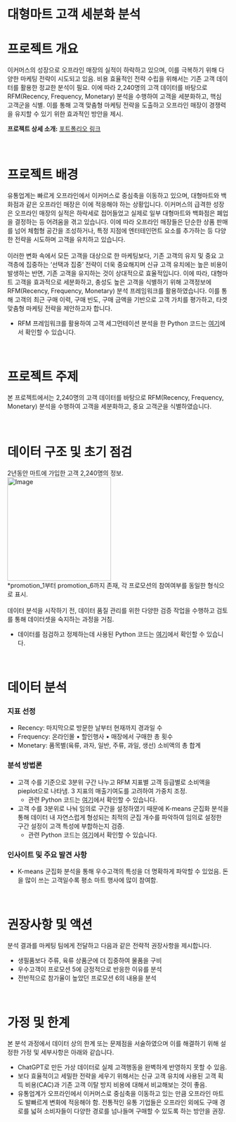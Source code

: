 # 대형마트 고객 세분화 분석

# **프로젝트 개요**
이커머스의 성장으로 오프라인 매장의 실적이 하락하고 있으며, 이를 극복하기 위해 다양한 마케팅 전략이 시도되고 있음. 비용 효율적인 전략 수립을 위해서는 기존 고객 데이터를 활용한 정교한 분석이 필요. 이에 따라 2,240명의 고객 데이터를 바탕으로 RFM(Recency, Frequency, Monetary) 분석을 수행하여 고객을 세분화하고, 핵심 고객군을 식별. 이를 통해 고객 맞춤형 마케팅 전략을 도출하고 오프라인 매장이 경쟁력을 유지할 수 있기 위한 효과적인 방안을 제시.    

**프로젝트 상세 소개:** [포트폴리오 링크](https://drive.google.com/file/d/1NPSMdHk9HeCqIAqaSs0D2LexnZ8GOmPE/view?usp=drive_link)  <br>      
<br>

# 프로젝트 배경
유통업계는 빠르게 오프라인에서 이커머스로 중심축을 이동하고 있으며, 대형마트와 백화점과 같은 오프라인 매장은 이에 적응해야 하는 상황입니다. 
이커머스의 급격한 성장은 오프라인 매장의 실적은 하락세로 접어들었고 실제로 일부 대형마트와 백화점은 폐업을 결정하는 등 어려움을 겪고 있습니다. 이에 따라 오프라인 매장들은 단순한 상품 판매를 넘어 체험형 공간을 조성하거나, 특정 지점에 엔터테인먼트 요소를 추가하는 등 다양한 전략을 시도하며 고객을 유치하고 있습니다.<br>   
이러한 변화 속에서 모든 고객을 대상으로 한 마케팅보다, 기존 고객의 유지 및 중요 고객층에 집중하는 ‘선택과 집중’ 전략이 더욱 중요해지며 신규 고객 유치에는 높은 비용이 발생하는 반면, 기존 고객을 유지하는 것이 상대적으로 효율적입니다. 
이에 따라, 대형마트 고객을 효과적으로 세분화하고, 충성도 높은 고객을 식별하기 위해 고객정보에 RFM(Recency, Frequency, Monetary) 분석 프레임워크를 활용하였습니다. 이를 통해 고객의 최근 구매 이력, 구매 빈도, 구매 금액을 기반으로 고객 가치를 평가하고, 타겟 맞춤형 마케팅 전략을 제안하고자 합니다. <br>     

- RFM 프레임워크를 활용하여 고객 세그먼테이션 분석을 한 Python 코드는 [여기](https://raw.githubusercontent.com/jeewon-yoon/Offline_store_customer_data_analysis_project/master/rfm_analysis.ipynb)에서 확인할 수 있습니다.     
<br>    

# 프로젝트 주제
본 프로젝트에서는 2,240명의 고객 데이터를 바탕으로 RFM(Recency, Frequency, Monetary) 분석을 수행하여 고객을 세분화하고, 중요 고객군을 식별하였습니다.    
<br><br>     
  
# 데이터 구조 및 초기 점검
2년동안 마트에 가입한 고객 2,240명의 정보.     
<img width="236" alt="Image" src="https://github.com/user-attachments/assets/4c52fb32-5ea4-4c77-a3bd-2177ca270f79" />  
*promotion_1부터 promotion_6까지 존재, 각 프로모션의 참여여부를 동일한 형식으로 표시.          
<br>
데이터 분석을 시작하기 전, 데이터 품질 관리를 위한 다양한 검증 작업을 수행하고 검토를 통해 데이터셋을 숙지하는 과정을 거침. <br> 

- 데이터를 점검하고 정제하는데 사용된 Python 코드는 [여기](https://raw.githubusercontent.com/jeewon-yoon/Offline_store_customer_data_analysis_project/master/EDA.ipynb)에서 확인할 수 있습니다.  
<br>
   

# 데이터 분석
### 지표 선정
* Recency: 마지막으로 방문한 날부터 현재까지 경과일 수
* Frequency: 온라인몰 • 할인행사 • 매장에서 구매한 총 횟수
* Monetary: 품목별(육류, 과자, 일반, 주류, 과일, 생선) 소비액의 총 합계

### 분석 방법론  
* 고객 수를 기준으로 3분위 구간 나누고 RFM 지표별 고객 등급별로 소비액을 pieplot으로 나타냄. 3 지표의 매출기여도를 고려하여 가중치 조정.
  * 관련 Python 코드는 [여기](https://raw.githubusercontent.com/jeewon-yoon/Offline_store_customer_data_analysis_project/master/qcut_3.ipynb)에서 확인할 수 있습니다. 
* 고객 수를 3분위로 나눠 임의로 구간을 설정하였기 때문에 K-means 군집화 분석을 통해 데이터 내 자연스럽게 형성되는 최적의 군집 개수를 파악하여 임의로 설정한 구간 설정이 고객 특성에 부합하는지 검증.
  * 관련 Python 코드는 [여기](https://raw.githubusercontent.com/jeewon-yoon/Offline_store_customer_data_analysis_project/master/k-means_clustering.ipynb)에서 확인할 수 있습니다.  


### 인사이트 및 주요 발견 사항 
* K-means 군집화 분석을 통해 우수고객의 특성을 더 명확하게 파악할 수 있었음. 돈을 많이 쓰는 고객일수록 평소 마트 행사에 많이 참여함.             
           
<br>
 
# 권장사항 및 액션 
분석 결과를 마케팅 팀에게 전달하고 다음과 같은 전략적 권장사항을 제시합니다.

* 생필품보다 주류, 육류 상품군에 더 집중하여 물품을 구비
* 우수고객이 프로모션 5에 긍정적으로 반응한 이유를 분석
* 전반적으로 참가율이 높았던 프로모션 6의 내용을 분석    
<br>


# 가정 및 한계
본 분석 과정에서 데이터 상의 한계 또는 문제점을 서술하였으며 이를 해결하기 위해 설정한 가정 및 세부사항은 아래와 같습니다.

* ChatGPT로 만든 가상 데이터로 실제 고객행동을 완벽하게 반영하지 못할 수 있음.
* 보다 효율적이고 세밀한 전략을 세우기 위해서는 신규 고객 유치에 사용된 고객 획득 비용(CAC)과 기존 고객 이탈 방지 비용에 대해서 비교해보는 것이 좋음.
* 유통업계가 오프라인에서 이커머스로 중심축을 이동하고 있는 만큼 오프라인 마트도 발빠르게 변화에 적응해야 함. 전통적인 유통 기업들은 오프라인 외에도 구매 경로를 넓혀 소비자들이 다양한 경로를 넘나들며 구매할 수 있도록 하는 방안을 권장.

